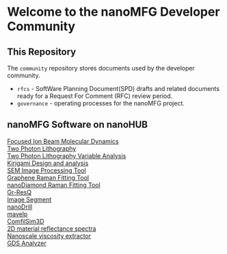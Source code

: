 # Welcome to the nanoMFG Developer Community

## This Repository

The `community` repository stores documents used by the developer community.

* `rfcs` - SoftWare Planning Document(SPD) drafts and related documents ready for a Request For Comment (RFC) review period.
* `governance` - operating processes for the nanoMFG project.

## nanoMFG Software on nanoHUB

[Focused Ion Beam Molecular Dynamics](https://nanohub.org/tools/fibmd)  
[Two Photon Lithography](https://nanohub.org/tools/tpl/)  
[Two Photon Lithography Variable Analysis](https://nanohub.org/tools/tplvaranlz/)  
[Kirigami Design and analysis](https://nanohub.org/tools/gamian)  
[SEM Image Processing Tool](https://nanohub.org/tools/gsaimage/)  
[Graphene Raman Fitting Tool](https://nanohub.org/tools/graft/)  
[nanoDiamond Raman Fitting Tool](https://nanohub.org/tools/ndraman)  
[Gr-ResQ](https://nanohub.org/tools/gresq/)  
[Image Segment](https://nanohub.org/tools/imagesegment/)  
[nanoDrill](https://nanohub.org/tools/nanodrill)  
[mavelp](https://nanohub.org/tools/mavelp)  
[ComfilSim3D](https://nanohub.org/tools/compfilsim3d)  
[2D material reflectance spectra](https://nanohub.org/tools/2dreflect)  
[Nanoscale viscosity extractor](https://nanohub.org/tools/nanovisc)  
[GDS Analyzer](https://nanohub.org/tools/gscan)  



